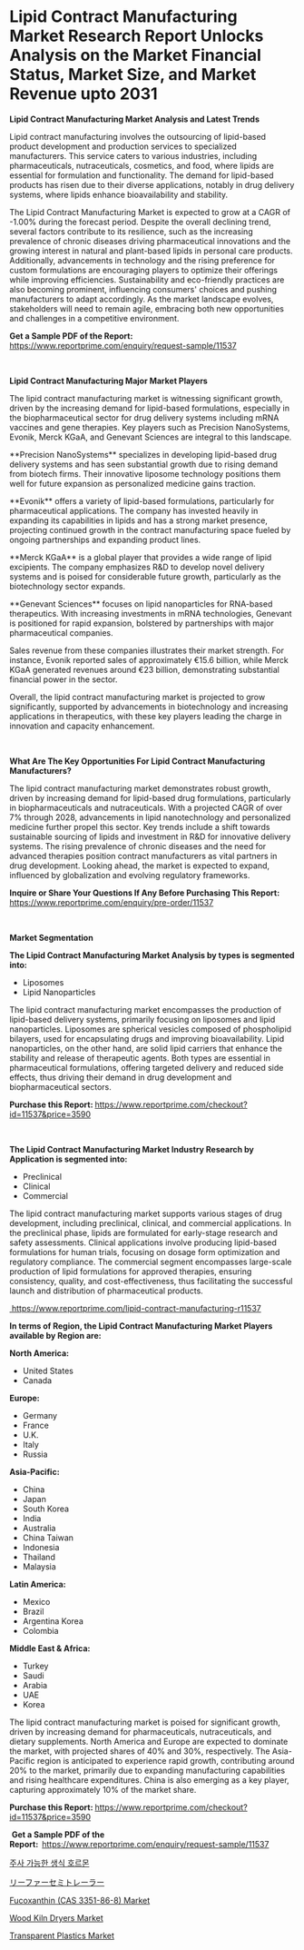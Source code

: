 <p><h1>Lipid Contract Manufacturing Market Research Report Unlocks Analysis on the Market Financial Status, Market Size, and Market Revenue upto 2031</h1></p><p><strong>Lipid Contract Manufacturing Market Analysis and Latest Trends</strong></p>
<p><p>Lipid contract manufacturing involves the outsourcing of lipid-based product development and production services to specialized manufacturers. This service caters to various industries, including pharmaceuticals, nutraceuticals, cosmetics, and food, where lipids are essential for formulation and functionality. The demand for lipid-based products has risen due to their diverse applications, notably in drug delivery systems, where lipids enhance bioavailability and stability. </p><p>The Lipid Contract Manufacturing Market is expected to grow at a CAGR of -1.00% during the forecast period. Despite the overall declining trend, several factors contribute to its resilience, such as the increasing prevalence of chronic diseases driving pharmaceutical innovations and the growing interest in natural and plant-based lipids in personal care products. Additionally, advancements in technology and the rising preference for custom formulations are encouraging players to optimize their offerings while improving efficiencies. Sustainability and eco-friendly practices are also becoming prominent, influencing consumers' choices and pushing manufacturers to adapt accordingly. As the market landscape evolves, stakeholders will need to remain agile, embracing both new opportunities and challenges in a competitive environment.</p></p>
<p><strong>Get a Sample PDF of the Report:&nbsp;</strong> <a href="https://www.reportprime.com/enquiry/request-sample/11537">https://www.reportprime.com/enquiry/request-sample/11537</a></p>
<p>&nbsp;</p>
<p><strong>Lipid Contract Manufacturing Major Market Players</strong></p>
<p><p>The lipid contract manufacturing market is witnessing significant growth, driven by the increasing demand for lipid-based formulations, especially in the biopharmaceutical sector for drug delivery systems including mRNA vaccines and gene therapies. Key players such as Precision NanoSystems, Evonik, Merck KGaA, and Genevant Sciences are integral to this landscape.</p><p>**Precision NanoSystems** specializes in developing lipid-based drug delivery systems and has seen substantial growth due to rising demand from biotech firms. Their innovative liposome technology positions them well for future expansion as personalized medicine gains traction.</p><p>**Evonik** offers a variety of lipid-based formulations, particularly for pharmaceutical applications. The company has invested heavily in expanding its capabilities in lipids and has a strong market presence, projecting continued growth in the contract manufacturing space fueled by ongoing partnerships and expanding product lines.</p><p>**Merck KGaA** is a global player that provides a wide range of lipid excipients. The company emphasizes R&D to develop novel delivery systems and is poised for considerable future growth, particularly as the biotechnology sector expands.</p><p>**Genevant Sciences** focuses on lipid nanoparticles for RNA-based therapeutics. With increasing investments in mRNA technologies, Genevant is positioned for rapid expansion, bolstered by partnerships with major pharmaceutical companies.</p><p>Sales revenue from these companies illustrates their market strength. For instance, Evonik reported sales of approximately €15.6 billion, while Merck KGaA generated revenues around €23 billion, demonstrating substantial financial power in the sector.</p><p>Overall, the lipid contract manufacturing market is projected to grow significantly, supported by advancements in biotechnology and increasing applications in therapeutics, with these key players leading the charge in innovation and capacity enhancement.</p></p>
<p>&nbsp;</p>
<p><strong>What Are The Key Opportunities For Lipid Contract Manufacturing Manufacturers?</strong></p>
<p><p>The lipid contract manufacturing market demonstrates robust growth, driven by increasing demand for lipid-based drug formulations, particularly in biopharmaceuticals and nutraceuticals. With a projected CAGR of over 7% through 2028, advancements in lipid nanotechnology and personalized medicine further propel this sector. Key trends include a shift towards sustainable sourcing of lipids and investment in R&D for innovative delivery systems. The rising prevalence of chronic diseases and the need for advanced therapies position contract manufacturers as vital partners in drug development. Looking ahead, the market is expected to expand, influenced by globalization and evolving regulatory frameworks.</p></p>
<p><strong>Inquire or Share Your Questions If Any Before Purchasing This Report:</strong> <a href="https://www.reportprime.com/enquiry/pre-order/11537">https://www.reportprime.com/enquiry/pre-order/11537</a></p>
<p>&nbsp;</p>
<p><strong>Market Segmentation</strong></p>
<p><strong>The Lipid Contract Manufacturing Market Analysis by types is segmented into:</strong></p>
<p><ul><li>Liposomes</li><li>Lipid Nanoparticles</li></ul></p>
<p><p>The lipid contract manufacturing market encompasses the production of lipid-based delivery systems, primarily focusing on liposomes and lipid nanoparticles. Liposomes are spherical vesicles composed of phospholipid bilayers, used for encapsulating drugs and improving bioavailability. Lipid nanoparticles, on the other hand, are solid lipid carriers that enhance the stability and release of therapeutic agents. Both types are essential in pharmaceutical formulations, offering targeted delivery and reduced side effects, thus driving their demand in drug development and biopharmaceutical sectors.</p></p>
<p><strong>Purchase this Report:&nbsp;</strong><a href="https://www.reportprime.com/checkout?id=11537&price=3590">https://www.reportprime.com/checkout?id=11537&price=3590</a></p>
<p>&nbsp;</p>
<p><strong>The Lipid Contract Manufacturing Market Industry Research by Application is segmented into:</strong></p>
<p><ul><li>Preclinical</li><li>Clinical</li><li>Commercial</li></ul></p>
<p><p>The lipid contract manufacturing market supports various stages of drug development, including preclinical, clinical, and commercial applications. In the preclinical phase, lipids are formulated for early-stage research and safety assessments. Clinical applications involve producing lipid-based formulations for human trials, focusing on dosage form optimization and regulatory compliance. The commercial segment encompasses large-scale production of lipid formulations for approved therapies, ensuring consistency, quality, and cost-effectiveness, thus facilitating the successful launch and distribution of pharmaceutical products.</p></p>
<p><a href="https://www.reportprime.com/lipid-contract-manufacturing-r11537">&nbsp;https://www.reportprime.com/lipid-contract-manufacturing-r11537</a></p>
<p><strong>In terms of Region, the Lipid Contract Manufacturing Market Players available by Region are:</strong></p>
<p>
    <p> <strong> North America: </strong>
        <ul>
            <li>United States</li>
            <li>Canada</li>
        </ul>
        </p> 
    <p> <strong> Europe: </strong>
        <ul>
            <li>Germany</li>
            <li>France</li>
            <li>U.K.</li>
            <li>Italy</li>
            <li>Russia</li>
        </ul>
        </p> 
    <p> <strong> Asia-Pacific: </strong>
        <ul>
            <li>China</li>
            <li>Japan</li>
            <li>South Korea</li>
            <li>India</li>
            <li>Australia</li>
            <li>China Taiwan</li>
            <li>Indonesia</li>
            <li>Thailand</li>
            <li>Malaysia</li>
        </ul>
        </p> 
    <p> <strong> Latin America: </strong>
        <ul>
            <li>Mexico</li>
            <li>Brazil</li>
            <li>Argentina Korea</li>
            <li>Colombia</li>
        </ul>
        </p> 
    <p> <strong> Middle East & Africa: </strong>
        <ul>
            <li>Turkey</li>
            <li>Saudi</li>
            <li>Arabia</li>
            <li>UAE</li>
            <li>Korea</li>
        </ul>
    </p>
    </p>
<p><p>The lipid contract manufacturing market is poised for significant growth, driven by increasing demand for pharmaceuticals, nutraceuticals, and dietary supplements. North America and Europe are expected to dominate the market, with projected shares of 40% and 30%, respectively. The Asia-Pacific region is anticipated to experience rapid growth, contributing around 20% to the market, primarily due to expanding manufacturing capabilities and rising healthcare expenditures. China is also emerging as a key player, capturing approximately 10% of the market share.</p></p>
<p><strong>Purchase this Report: </strong><a href="https://www.reportprime.com/checkout?id=11537&price=3590">https://www.reportprime.com/checkout?id=11537&price=3590</a></p>
<p>&nbsp;<strong>Get a Sample PDF of the Report:&nbsp;&nbsp;</strong><a href="https://www.reportprime.com/enquiry/request-sample/11537">https://www.reportprime.com/enquiry/request-sample/11537</a></p>
<p><strong></strong></p>
<p><p><a href="https://medium.com/@coremtymerich56566/%EC%A0%84%EC%84%B8%EA%B3%84-%EC%A3%BC%EC%82%AC%ED%98%95-%EC%83%9D%EC%8B%9D-%ED%98%B8%EB%A5%B4%EB%AA%AC-%EC%8B%9C%EC%9E%A5%EC%9D%98-%EC%8B%9C%EC%9E%A5-%EB%8F%99%ED%96%A5-%EC%98%88%EC%B8%A1-%EB%B0%8F-%EB%B6%84%EC%84%9D-2024-2031-936d9d06d4be">주사 가능한 생식 호르몬</a></p><p><a href="https://medium.com/@georgeannauce/reefer-semi-trailer-market-%E3%81%AE%E3%82%B0%E3%83%AD%E3%83%BC%E3%83%90%E3%83%AB%E5%B8%82%E5%A0%B4%E6%A6%82%E8%A6%81%E3%81%AF-%E4%B8%96%E7%95%8C%E3%81%8A%E3%82%88%E3%81%B3%E4%B8%BB%E8%A6%81%E5%B8%82%E5%A0%B4%E3%81%AB%E3%81%8A%E3%81%91%E3%82%8B%E6%A5%AD%E7%95%8C%E3%81%AB%E5%BD%B1%E9%9F%BF%E3%82%92%E4%B8%8E%E3%81%88%E3%82%8B%E4%B8%BB%E8%A6%81%E3%81%AA%E3%83%88%E3%83%AC%E3%83%B3%E3%83%89%E3%81%AB%E3%81%A4%E3%81%84%E3%81%A6-%E7%8B%AC%E8%87%AA%E3%81%AE%E8%A6%96%E7%82%B9%E3%82%92%E6%8F%90%E4%BE%9B%E3%81%97%E3%81%BE%E3%81%99-6e6f595aa4e9">リーファーセミトレーラー</a></p><p><a href="https://github.com/gdfhhhj/Market-Research-Report-List-6/blob/main/fucoxanthin-cas-3351-86-8-market.md">Fucoxanthin (CAS 3351-86-8) Market</a></p><p><a href="https://www.linkedin.com/pulse/insights-wood-kiln-dryers-market-size-which-expanding-85-vbmke?trackingId=7xO6nmHnT1OKe68%2ByHp%2B%2Fg%3D%3D">Wood Kiln Dryers Market</a></p><p><a href="https://medium.com/@stephaniewynterk145/the-global-transparent-plastics-market-is-a-dynamic-and-growing-industry-923c5db01852">Transparent Plastics Market</a></p></p>